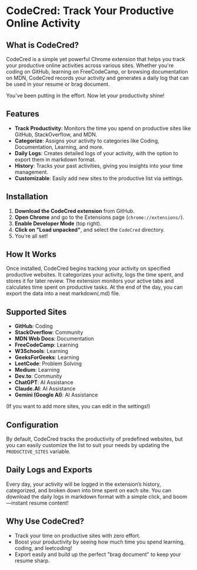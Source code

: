 # CodeCred: Track Your Productive Online Activity

## What is CodeCred?

CodeCred is a simple yet powerful Chrome extension that helps you track your productive online activities across various sites. Whether you're coding on GitHub, learning on FreeCodeCamp, or browsing documentation on MDN, CodeCred records your activity and generates a daily log that can be used in your resume or brag document.

You’ve been putting in the effort. Now let your productivity shine!

## Features

- **Track Productivity**: Monitors the time you spend on productive sites like GitHub, StackOverflow, and MDN.
- **Categorize**: Assigns your activity to categories like Coding, Documentation, Learning, and more.
- **Daily Logs**: Creates detailed logs of your activity, with the option to export them in markdown format.
- **History**: Tracks your past activities, giving you insights into your time management.
- **Customizable**: Easily add new sites to the productive list via settings.

## Installation

1. **Download the CodeCred extension** from GitHub.
2. **Open Chrome** and go to the Extensions page (`chrome://extensions/`).
3. **Enable Developer Mode** (top right).
4. **Click on "Load unpacked"**, and select the `CodeCred` directory.
5. You're all set!

## How It Works

Once installed, CodeCred begins tracking your activity on specified productive websites. It categorizes your activity, logs the time spent, and stores it for later review. The extension monitors your active tabs and calculates time spent on productive tasks. At the end of the day, you can export the data into a neat markdown(.md) file.

## Supported Sites

- **GitHub**: Coding
- **StackOverflow**: Community
- **MDN Web Docs**: Documentation
- **FreeCodeCamp**: Learning
- **W3Schools**: Learning
- **GeeksForGeeks**: Learning
- **LeetCode**: Problem Solving
- **Medium**: Learning
- **Dev.to**: Community
- **ChatGPT**: AI Assistance
- **Claude.AI**: AI Assistance
- **Gemini (Google AI)**: AI Assistance

(If you want to add more sites, you can edit in the settings!)

## Configuration

By default, CodeCred tracks the productivity of predefined websites, but you can easily customize the list to suit your needs by updating the `PRODUCTIVE_SITES` variable.

## Daily Logs and Exports
Every day, your activity will be logged in the extension’s history, categorized, and broken down into time spent on each site. You can download the daily logs in markdown format with a simple click, and boom—instant resume content!

## Why Use CodeCred?

- Track your time on productive sites with zero effort.
- Boost your productivity by seeing how much time you spend learning, coding, and leetcoding!
- Export easily and build up the perfect "brag document" to keep your resume sharp.
